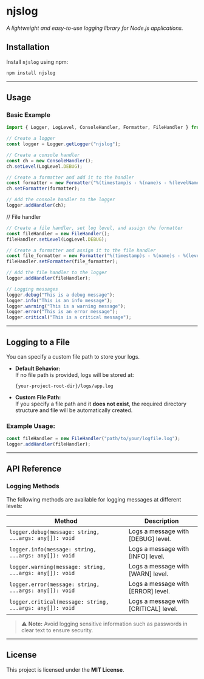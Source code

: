 # njslog

*A lightweight and easy-to-use logging library for Node.js applications.*

## Installation

Install `njslog` using npm:

```sh
npm install njslog
```

----

## Usage

### Basic Example

```typescript
import { Logger, LogLevel, ConsoleHandler, Formatter, FileHandler } from 'njslog';
```

```typescript
// Create a logger
const logger = Logger.getLogger("njslog");
```

```typescript
// Create a console handler
const ch = new ConsoleHandler();
ch.setLevel(LogLevel.DEBUG);

// Create a formatter and add it to the handler
const formatter = new Formatter("%(timestamp)s - %(name)s - %(levelName)s - %(message)s");
ch.setFormatter(formatter);

// Add the console handler to the logger
logger.addHandler(ch);
```

// File handler

```typescript
// Create a file handler, set log level, and assign the formatter
const fileHandler = new FileHandler();
fileHandler.setLevel(LogLevel.DEBUG);

// Create a formatter and assign it to the file handler
const file_formatter = new Formatter("%(timestamp)s - %(name)s - %(levelName)s - %(message)s");
fileHandler.setFormatter(file_formatter);

// Add the file handler to the logger
logger.addHandler(fileHandler);
```

```typescript
// Logging messages
logger.debug("This is a debug message");
logger.info("This is an info message");
logger.warning("This is a warning message");
logger.error("This is an error message");
logger.critical("This is a critical message");
```

---

## Logging to a File

You can specify a custom file path to store your logs.

- **Default Behavior:**  
  If no file path is provided, logs will be stored at:
  ```
  {your-project-root-dir}/logs/app.log
  ```
  
- **Custom File Path:**  
  If you specify a file path and it **does not exist**, the required directory structure and file will be automatically created.

### Example Usage:
```js
const fileHandler = new FileHandler("path/to/your/logfile.log");
logger.addHandler(fileHandler);
```

---

## API Reference

### Logging Methods

The following methods are available for logging messages at different levels:

| Method | Description |
|--------|------------|
| `logger.debug(message: string, ...args: any[]): void` | Logs a message with [DEBUG] level. |
| `logger.info(message: string, ...args: any[]): void` | Logs a message with [INFO] level. |
| `logger.warning(message: string, ...args: any[]): void` | Logs a message with [WARN] level. |
| `logger.error(message: string, ...args: any[]): void` | Logs a message with [ERROR] level. |
| `logger.critical(message: string, ...args: any[]): void` | Logs a message with [CRITICAL] level. |

> ⚠️ **Note:** Avoid logging sensitive information such as passwords in clear text to ensure security.

---

## License

This project is licensed under the **MIT License**.

